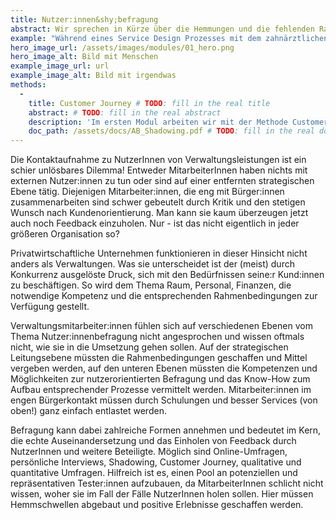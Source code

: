 ```yaml
---
title: Nutzer:innen&shy;befragung
abstract: Wir sprechen in Kürze über die Hemmungen und die fehlenden Rahmenbedingungen zur Durchführung von Nutzer:innenbefragung - und den Ertrag, den sie erbringen können.
example: "Während eines Service Design Prozesses mit dem zahnärztlichen Dienst Berlin Neukölln wurden die Schüler:innen, die diese Dienstleistung durchlaufen haben, zu ihrer Erfahrung befragt. Mit Hilfe von Bildmaterial gaben sie in ihren Worten einzelne Aktionen im Service wieder. Als O-Töne wurden dies wiederum den MitarbeiterInnen des Zahnärztlichen Dienstes zurückgespiegelt. Dies entspricht in keiner Weise einer breit angelegten Erhebung oder quantitativen Befragung - dennoch hat es großen Effekt. Nur wenige, aber “echte”, Stimmen haben bereits eine völlig neue Perspektive auf den Service mit sich gebracht und dafür sensibilisiert, dass die eigenen Annahmen völlig falsch sein können."
hero_image_url: /assets/images/modules/01_hero.png
hero_image_alt: Bild mit Menschen
example_image_url: url
example_image_alt: Bild mit irgendwas
methods:
  - 
    title: Customer Journey # TODO: fill in the real title
    abstract: # TODO: fill in the real abstract
    description: 'Im ersten Modul arbeiten wir mit der Methode Customer Journey. Sie ermöglicht eine systematische Aufteilung einer Dienstleistung in ihre einzelnen Prozessschritte. Diese werden dann durch eigenes "Erleben" des Prozesses analysiert und bewertet: Wo liegen Schwachstellen und Hürden? Was funktioniert gut? Die gewonnenen Erkenntnisse sind erste Grundlagen zur Neugestaltung oder Überarbeitung des Service. Weitere Informationen finden Sie im entsprechenden Download.' # TODO: fill in the real description
    doc_path: /assets/docs/AB_Shadowing.pdf # TODO: fill in the real doc
---
```


Die Kontaktaufnahme zu NutzerInnen von Verwaltungsleistungen ist ein schier unlösbares Dilemma! Entweder MitarbeiterInnen haben nichts mit externen Nutzer:innen zu tun oder sind auf einer entfernten strategischen Ebene tätig. Diejenigen Mitarbeiter:innen, die eng mit Bürger:innen zusammenarbeiten sind schwer gebeutelt durch Kritik und den stetigen Wunsch nach Kundenorientierung. Man kann sie kaum überzeugen jetzt auch noch Feedback einzuholen.
Nur - ist das nicht eigentlich in jeder größeren Organisation so?

Privatwirtschaftliche Unternehmen funktionieren in dieser Hinsicht nicht anders als Verwaltungen. Was sie unterscheidet ist der (meist) durch Konkurrenz ausgelöste Druck, sich mit den Bedürfnissen seine:r Kund:innen zu beschäftigen. So wird dem Thema Raum, Personal, Finanzen, die notwendige Kompetenz und die entsprechenden Rahmenbedingungen zur Verfügung gestellt.

Verwaltungsmitarbeiter:innen fühlen sich auf verschiedenen Ebenen vom Thema Nutzer:innenbefragung nicht angesprochen und wissen oftmals nicht, wie sie in die Umsetzung gehen sollen. Auf der strategischen Leitungsebene müssten die Rahmenbedingungen geschaffen und Mittel vergeben werden, auf den unteren Ebenen müssten die Kompetenzen und Möglichkeiten zur nutzerorientierten Befragung und das Know-How zum Aufbau entsprechender Prozesse vermittelt werden. Mitarbeiter:innen im engen Bürgerkontakt müssen durch Schulungen und besser Services (von oben!) ganz einfach entlastet werden.

Befragung kann dabei zahlreiche Formen annehmen und bedeutet im Kern, die echte Auseinandersetzung und das Einholen von Feedback durch NutzerInnen und weitere Beteiligte. Möglich sind Online-Umfragen, persönliche Interviews, Shadowing, Customer Journey, qualitative und quantitative Umfragen. Hilfreich ist es, einen Pool an potenziellen und repräsentativen Tester:innen aufzubauen, da MitarbeiterInnen schlicht nicht wissen, woher sie im Fall der Fälle NutzerInnen holen sollen. Hier müssen Hemmschwellen abgebaut und positive Erlebnisse geschaffen werden.
